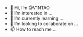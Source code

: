 - 👋 Hi, I’m @V1NTAO
- 👀 I’m interested in ...
- 🌱 I’m currently learning ...
- 💞️ I’m looking to collaborate on ...
- 📫 How to reach me ...

<!---
V1NTAO/V1NTAO is a ✨ special ✨ repository because its `README.md` (this file) appears on your GitHub profile.
You can click the Preview link to take a look at your changes.
--->
